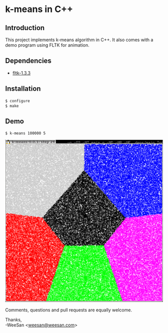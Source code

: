 k-means in C++
==============

## Introduction

This project implements k-means algorithm in C++.  It also comes with
a demo program using FLTK for animation.

## Dependencies

- [fltk-1.3.3](http://www.fltk.org/)

## Installation

    $ configure
    $ make

## Demo

    $ k-means 100000 5

![picture](https://github.com/weesan/k-means/blob/master/k-means.png)


Comments, questions and pull requests are equally welcome.

Thanks,<br>
-WeeSan &lt;<weesan@weesan.com>&gt;
